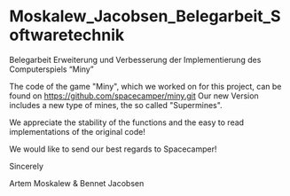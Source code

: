 # Moskalew_Jacobsen_Belegarbeit_Softwaretechnik

Belegarbeit Erweiterung und Verbesserung der Implementierung des Computerspiels “Miny”

The code of the game "Miny", which we worked on for this project, can be found on https://github.com/spacecamper/miny.git
Our new Version includes a new type of mines, the so called "Supermines".

We appreciate the stability of the functions and the easy to read implementations of the original code! 

We would like to send our best regards to Spacecamper!

Sincerely

Artem Moskalew & Bennet Jacobsen

